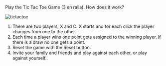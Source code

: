 Play the Tic Tac Toe Game (3 en ralla). How does it work?

![tictactoe](https://github.com/user-attachments/assets/5be1b077-0da1-402b-b92d-bd2590123b20)

  1. There are two players, X and O. X starts and for each click the player changes from one to the other.
  2. Each time a player wins one point gets assigned to the winning player. If there is a draw no one gets a point.
  3. Reset the game with the Reset button.
  4. Invite your family and friends and play against each other, or play against yourself..
